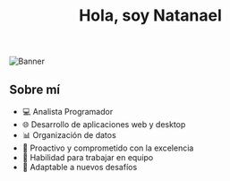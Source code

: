 <body>
    <header>
        <h1>Hola, soy Natanael</h1>
    </header>
    <img src="[https://via.placeholder.com/1200x400](https://i.postimg.cc/YCGkLwc2/banner-linkedin.png)" alt="Banner" class="banner">
    <div class="container">
        <section class="about">
            <h2>Sobre mí</h2>
            <ul>
                <li>💻 Analista Programador</li>
                <li>🌐 Desarrollo de aplicaciones web y desktop</li>
                <li>📊 Organización de datos</li>
                <li>🚀 Proactivo y comprometido con la excelencia</li>
                <li>🤝 Habilidad para trabajar en equipo</li>
                <li>🔧 Adaptable a nuevos desafíos</li>
            </ul>
        </section>
    </div>
</body>
